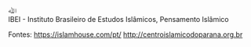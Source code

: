 ﷲ  
IBEI - 
Instituto Brasileiro de Estudos Islâmicos, Pensamento Islâmico 

Fontes: 
https://islamhouse.com/pt/ 
http://centroislamicodoparana.org.br
